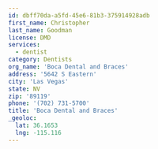```yaml
---
id: dbff70da-a5fd-45e6-81b3-375914928adb
first_name: Christopher
last_name: Goodman
license: DMD
services:
  - dentist
category: Dentists
org_name: 'Boca Dental and Braces'
address: '5642 S Eastern'
city: 'Las Vegas'
state: NV
zip: '89119'
phone: '(702) 731-5700'
title: 'Boca Dental and Braces'
_geoloc:
  lat: 36.1653
  lng: -115.116
---
```

